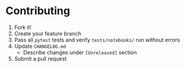 # Contributing

1. Fork it!
2. Create your feature branch
3. Pass all `pytest` tests and verify `tests/notebooks/` run without errors
4. Update `CHANGELOG.md`
    - Describe changes under `[Unreleased]` section
5. Submit a pull request

